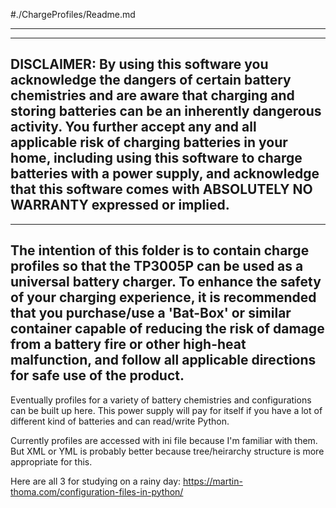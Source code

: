 #./ChargeProfiles/Readme.md

------------------------------------------------------------------------------
------------------------------------------------------------------------------
DISCLAIMER:
By using this software you acknowledge the dangers of certain battery chemistries and are aware that charging  and storing batteries can be an inherently dangerous activity. You further accept any and all applicable risk of charging batteries in your home, including using this software to charge batteries with a power supply, and acknowledge that this software comes with ABSOLUTELY NO WARRANTY expressed or implied.
------------------------------------------------------------------------------
------------------------------------------------------------------------------
The intention of this folder is to contain charge profiles so that the TP3005P can be used as a universal battery charger. To enhance the safety of your charging experience, it is recommended that you purchase/use a 'Bat-Box' or similar container capable of reducing the risk of damage from a battery fire or other high-heat malfunction, and follow all applicable directions for safe use of the product.
------------------------------------------------------------------------------
Eventually profiles for a variety of battery chemistries and configurations can be built up here. This power supply will pay for itself if you have a lot of different kind of batteries and can read/write Python.

Currently profiles are accessed with ini file because I'm familiar with them. But XML or YML is probably better because tree/heirarchy structure is more appropriate for this.

Here are all 3 for studying on a rainy day:
https://martin-thoma.com/configuration-files-in-python/
